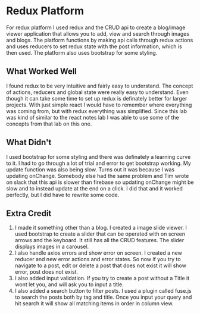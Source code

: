 # Redux Platform

For redux platform I used redux and the CRUD api to create a blog/image viewer application that allows you to add, view and search through images and blogs. The platform functions by making api calls through redux actions and uses reducers to set redux state with the post information, which is then used. The platform also uses bootstrap for some styling. 

## What Worked Well
I found redux to be very intuitive and fairly easy to understand. The concept of actions, reducers and global state were really easy to understand. Even though it can take some time to set up redux is definately better for larger projects. With just simple react I would have to remember where everything was coming from, but with redux everything was simplified. Since this lab was kind of similar to the react notes lab I was able to use some of the concepts from that lab on this one. 

## What Didn't
I used bootstrap for some styling and there was definately a learning curve to it. I had to go through a lot of trial and error to get bootstrap working. My update function was also being slow. Turns out it was because I was updating onChange. Somebody else had the same problem and Tim wrote on slack that this api is slower than firebase so updating onChange might be slow and to instead update at the end on a click. I did that and it worked perfectly, but I did have to rewrite some code. 

## Extra Credit
1.  I made it something other than a blog. I created a image slide viewer. I used bootstrap to create a slider that can be operated with on screen arrows and the keyboard. It still has all the CRUD features. The slider displays images in a carousel.  
2.  I also handle axios errors and show error on screen. I created a new reducer and new error actions and error states. So now if you try to navigate to a post, edit or delete a post that does not exist it will show error, post does not exist.  
3.  I also added input validation. If you try to create a post without a Title it wont let you, and will ask you to input a title.  
4.  I also added a search button to filter posts. I used a plugin called fuse.js to search the posts both by tag and title. Once you input your query and hit search it will show all matching items in order in column view. 
